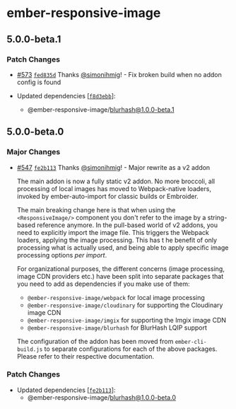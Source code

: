 # ember-responsive-image

## 5.0.0-beta.1

### Patch Changes

- [#573](https://github.com/simonihmig/ember-responsive-image/pull/573) [`fed835d`](https://github.com/simonihmig/ember-responsive-image/commit/fed835de43ac86b28d9a5cc80d751adff76df219) Thanks [@simonihmig](https://github.com/simonihmig)! - Fix broken build when no addon config is found

- Updated dependencies [[`f8d3ebb`](https://github.com/simonihmig/ember-responsive-image/commit/f8d3ebb5147878a6c4bbea655756e60600667ce3)]:
  - @ember-responsive-image/blurhash@1.0.0-beta.1

## 5.0.0-beta.0

### Major Changes

- [#547](https://github.com/simonihmig/ember-responsive-image/pull/547) [`fe2b113`](https://github.com/simonihmig/ember-responsive-image/commit/fe2b11311c3bd5d8d8d0e28f2040f1118acc937b) Thanks [@simonihmig](https://github.com/simonihmig)! - Major rewrite as a v2 addon

  The main addon is now a fully static v2 addon. No more broccoli, all processing of local images has moved to Webpack-native loaders, invoked by ember-auto-import for classic builds or Embroider.

  The main breaking change here is that when using the `<ResponsiveImage/>` component you don't refer to the image by a string-based reference anymore. In the pull-based world of v2 addons, you need to explicitly import the image file. This triggers the Webpack loaders, applying the image processing. This has t he benefit of only processing what is actually used, and being able to apply specific image processing options _per import_.

  For organizational purposes, the different concerns (image processing, image CDN providers etc.) have been split into separate packages that you need to add as dependencies if you make use of them:

  - `@ember-responsive-image/webpack` for local image processing
  - `@ember-responsive-image/cloudinary` for supporting the Cloudinary image CDN
  - `@ember-responsive-image/imgix` for supporting the Imgix image CDN
  - `@ember-responsive-image/blurhash` for BlurHash LQIP support

  The configuration of the addon has been moved from `ember-cli-build.js` to separate configurations for each of the above packages. Please refer to their respective documentation.

### Patch Changes

- Updated dependencies [[`fe2b113`](https://github.com/simonihmig/ember-responsive-image/commit/fe2b11311c3bd5d8d8d0e28f2040f1118acc937b)]:
  - @ember-responsive-image/blurhash@1.0.0-beta.0
